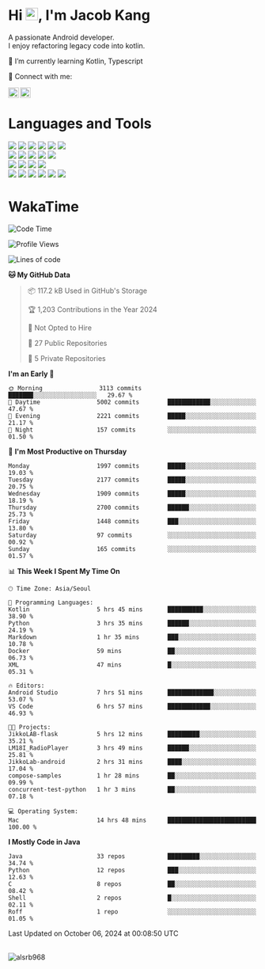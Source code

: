 # Hi <img src="https://media.giphy.com/media/hvRJCLFzcasrR4ia7z/giphy.gif" width="25px">, I'm Jacob Kang
A passionate Android developer.
</br>
I enjoy refactoring legacy code into kotlin.

🌱 I’m currently learning Kotlin, Typescript

🤝 Connect with me:

<a href="https://www.linkedin.com/in/minkyu-kang-b7477b1b2/"><img align="left" src="https://raw.githubusercontent.com/yushi1007/yushi1007/main/images/linkedin.svg" alt="Minkyu Kang | LinkedIn" width="21px"/></a>
<a href="https://www.instagram.com/_jacob_kang/"><img align="left" src="https://raw.githubusercontent.com/yushi1007/yushi1007/main/images/instagram.svg" alt="Jacob Kang | Instagram" width="21px"/></a>

</br>

# Languages and Tools

<div align="left">
<img src="https://img.shields.io/badge/java-007396?logo=java&logoColor=white"/>
<img src="https://img.shields.io/badge/kotlin-7F52FF?logo=kotlin&logoColor=white"/>
<img src="https://img.shields.io/badge/python-3776AB?logo=python&logoColor=white"/>
<img src="https://img.shields.io/badge/bash shell-4EAA25?logo=gnubash&logoColor=white"/>
<img src="https://img.shields.io/badge/c-A8B9CC?logo=c&logoColor=white"/>
<img src="https://img.shields.io/badge/c++-00599C?logo=c%2b%2b&logoColor=white"/>
</div>
<div align="left">
<img src="https://img.shields.io/badge/git-F05032?logo=git&logoColor=white"/>
<img src="https://img.shields.io/badge/github-181717?logo=github&logoColor=white"/>
<img src="https://img.shields.io/badge/mysql-4479A1?logo=mysql&logoColor=white"/>
<img src="https://img.shields.io/badge/sqlite-003B57?logo=sqlite&logoColor=white"/>
<img src="https://img.shields.io/badge/amazon AWS-232F3E?logo=amazonaws&logoColor=white"/>
</div>
<div align="left">
<img src="https://img.shields.io/badge/android-3DDC84?logo=android&logoColor=white"/>
<img src="https://img.shields.io/badge/linux-FCC624?logo=linux&logoColor=white"/>
<img src="https://img.shields.io/badge/flask-000000?logo=flask&logoColor=white"/>
<img src="https://img.shields.io/badge/arduino-00979D?logo=arduino&logoColor=white"/>
</div>
<div align="left">
<img src="https://img.shields.io/badge/slack-4A154B?logo=slack&logoColor=white"/>
<img src="https://img.shields.io/badge/notion-000000?logo=notion&logoColor=white"/>
<img src="https://img.shields.io/badge/jira-0052CC?logo=jira&logoColor=white"/>
<img src="https://img.shields.io/badge/postman-FF6C37?logo=postman&logoColor=white"/>
<img src="https://img.shields.io/badge/intellij-000000?logo=intellijidea&logoColor=white"/>
<img src="https://img.shields.io/badge/pycharm-000000?logo=pycharm&logoColor=white"/>
</div>

# WakaTime

<!--START_SECTION:waka-->
![Code Time](http://img.shields.io/badge/Code%20Time-4%2C240%20hrs%2057%20mins-blue)

![Profile Views](http://img.shields.io/badge/Profile%20Views-0-blue)

![Lines of code](https://img.shields.io/badge/From%20Hello%20World%20I%27ve%20Written-6.3%20million%20lines%20of%20code-blue)

**🐱 My GitHub Data** 

> 📦 117.2 kB Used in GitHub's Storage 
 > 
> 🏆 1,203 Contributions in the Year 2024
 > 
> 🚫 Not Opted to Hire
 > 
> 📜 27 Public Repositories 
 > 
> 🔑 5 Private Repositories 
 > 
**I'm an Early 🐤** 

```text
🌞 Morning                3113 commits        ███████░░░░░░░░░░░░░░░░░░   29.67 % 
🌆 Daytime                5002 commits        ████████████░░░░░░░░░░░░░   47.67 % 
🌃 Evening                2221 commits        █████░░░░░░░░░░░░░░░░░░░░   21.17 % 
🌙 Night                  157 commits         ░░░░░░░░░░░░░░░░░░░░░░░░░   01.50 % 
```
📅 **I'm Most Productive on Thursday** 

```text
Monday                   1997 commits        █████░░░░░░░░░░░░░░░░░░░░   19.03 % 
Tuesday                  2177 commits        █████░░░░░░░░░░░░░░░░░░░░   20.75 % 
Wednesday                1909 commits        █████░░░░░░░░░░░░░░░░░░░░   18.19 % 
Thursday                 2700 commits        ██████░░░░░░░░░░░░░░░░░░░   25.73 % 
Friday                   1448 commits        ███░░░░░░░░░░░░░░░░░░░░░░   13.80 % 
Saturday                 97 commits          ░░░░░░░░░░░░░░░░░░░░░░░░░   00.92 % 
Sunday                   165 commits         ░░░░░░░░░░░░░░░░░░░░░░░░░   01.57 % 
```


📊 **This Week I Spent My Time On** 

```text
🕑︎ Time Zone: Asia/Seoul

💬 Programming Languages: 
Kotlin                   5 hrs 45 mins       ██████████░░░░░░░░░░░░░░░   38.90 % 
Python                   3 hrs 35 mins       ██████░░░░░░░░░░░░░░░░░░░   24.19 % 
Markdown                 1 hr 35 mins        ███░░░░░░░░░░░░░░░░░░░░░░   10.78 % 
Docker                   59 mins             ██░░░░░░░░░░░░░░░░░░░░░░░   06.73 % 
XML                      47 mins             █░░░░░░░░░░░░░░░░░░░░░░░░   05.31 % 

🔥 Editors: 
Android Studio           7 hrs 51 mins       █████████████░░░░░░░░░░░░   53.07 % 
VS Code                  6 hrs 57 mins       ████████████░░░░░░░░░░░░░   46.93 % 

🐱‍💻 Projects: 
JikkoLAB-flask           5 hrs 12 mins       █████████░░░░░░░░░░░░░░░░   35.21 % 
LM18I_RadioPlayer        3 hrs 49 mins       ██████░░░░░░░░░░░░░░░░░░░   25.81 % 
JikkoLab-android         2 hrs 31 mins       ████░░░░░░░░░░░░░░░░░░░░░   17.04 % 
compose-samples          1 hr 28 mins        ██░░░░░░░░░░░░░░░░░░░░░░░   09.99 % 
concurrent-test-python   1 hr 3 mins         ██░░░░░░░░░░░░░░░░░░░░░░░   07.18 % 

💻 Operating System: 
Mac                      14 hrs 48 mins      █████████████████████████   100.00 % 
```

**I Mostly Code in Java** 

```text
Java                     33 repos            █████████░░░░░░░░░░░░░░░░   34.74 % 
Python                   12 repos            ███░░░░░░░░░░░░░░░░░░░░░░   12.63 % 
C                        8 repos             ██░░░░░░░░░░░░░░░░░░░░░░░   08.42 % 
Shell                    2 repos             █░░░░░░░░░░░░░░░░░░░░░░░░   02.11 % 
Roff                     1 repo              ░░░░░░░░░░░░░░░░░░░░░░░░░   01.05 % 
```




 Last Updated on October 06, 2024 at 00:08:50 UTC
<!--END_SECTION:waka-->

</br>

<div align="left">
<img align="left" src="https://github-readme-stats.vercel.app/api/top-langs?username=alsrb968&show_icons=true&locale=en&layout=compact&theme=dark" alt="alsrb968" />
</div>
